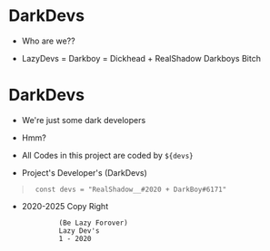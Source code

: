 # DarkDevs

- Who are we??

- LazyDevs = Darkboy  = Dickhead + RealShadow Darkboys Bitch

# DarkDevs 

- We're just some dark developers

- Hmm?

- All Codes in this project are coded by `${devs}`


- Project's Developer's (DarkDevs)

> ` const devs = "RealShadow__#2020 + DarkBoy#6171"`

- 2020-2025 Copy Right




    
               (Be Lazy Forover)
               Lazy Dev's
               1 - 2020 